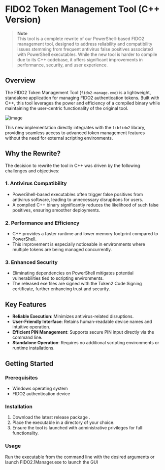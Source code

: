 # FIDO2 Token Management Tool (C++ Version)

> **Note**  
> This tool is a complete rewrite of our PowerShell-based FIDO2 management tool, designed to address reliability and compatibility issues stemming from frequent antivirus false positives associated with PowerShell executables. While the new tool is harder to compile due to its C++ codebase, it offers significant improvements in performance, security, and user experience.  

## Overview

The FIDO2 Token Management Tool (`fido2-manage.exe`) is a lightweight, standalone application for managing FIDO2 authentication tokens. Built with C++, this tool leverages the power and efficiency of a compiled binary while maintaining the user-centric functionality of the original tool.

![image](https://github.com/user-attachments/assets/0150a1b6-3907-4d58-8e22-b07579db7b25)

This new implementation directly integrates with the `libfido2` library, providing seamless access to advanced token management features without the need for external scripting environments.

## Why the Rewrite?

The decision to rewrite the tool in C++ was driven by the following challenges and objectives:

### 1. **Antivirus Compatibility**
- PowerShell-based executables often trigger false positives from antivirus software, leading to unnecessary disruptions for users.
- A compiled C++ binary significantly reduces the likelihood of such false positives, ensuring smoother deployments.

### 2. **Performance and Efficiency**
- C++ provides a faster runtime and lower memory footprint compared to PowerShell.
- This improvement is especially noticeable in environments where multiple tokens are being managed concurrently.

### 3. **Enhanced Security**
- Eliminating dependencies on PowerShell mitigates potential vulnerabilities tied to scripting environments.
- The released exe files are signed with the Token2 Code Signing certificate, further enhancing trust and security.

 

## Key Features

- **Reliable Execution**: Minimizes antivirus-related disruptions.
- **User-Friendly Interface**: Retains human-readable device names and intuitive operation.
- **Efficient PIN Management**: Supports secure PIN input directly via the command line.
- **Standalone Operation**: Requires no additional scripting environments or runtime installations.

## Getting Started

### Prerequisites

- Windows operating system
- FIDO2 authentication device

### Installation

1. Download the latest release package .
2. Place the executable in a directory of your choice.
3. Ensure the tool is launched with administrative privileges for full functionality.

### Usage

Run the executable from the command line with the desired arguments or launch FIDO2.1Manager.exe to launch the GUI
